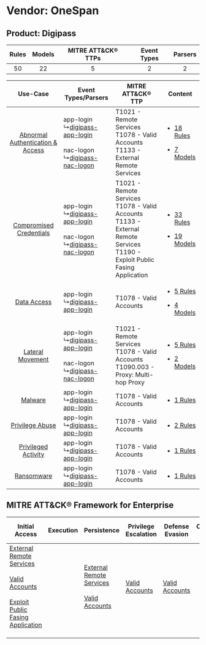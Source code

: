 Vendor: OneSpan
===============
Product: Digipass
-----------------
| Rules | Models | MITRE ATT&CK® TTPs | Event Types | Parsers |
|:-----:|:------:|:------------------:|:-----------:|:-------:|
|  50   |   22   |         5          |      2      |    2    |

|    Use-Case    | Event Types/Parsers    | MITRE ATT&CK® TTP    | Content    |
|:----:| ---- | ---- | ---- |
| [Abnormal Authentication & Access](../../../UseCases/uc_abnormal_authentication_&_access.md) |  app-login<br> ↳[digipass-app-login](Ps/pC_digipassapplogin.md)<br><br> nac-logon<br> ↳[digipass-nac-logon](Ps/pC_digipassnaclogon.md)<br> | T1021 - Remote Services<br>T1078 - Valid Accounts<br>T1133 - External Remote Services<br>    | [<ul><li>18 Rules</li></ul><ul><li>7 Models</li></ul>](RM/r_m_onespan_digipass_Abnormal_Authentication_&_Access.md) |
|          [Compromised Credentials](../../../UseCases/uc_compromised_credentials.md)          |  app-login<br> ↳[digipass-app-login](Ps/pC_digipassapplogin.md)<br><br> nac-logon<br> ↳[digipass-nac-logon](Ps/pC_digipassnaclogon.md)<br> | T1021 - Remote Services<br>T1078 - Valid Accounts<br>T1133 - External Remote Services<br>T1190 - Exploit Public Fasing Application<br> | [<ul><li>33 Rules</li></ul><ul><li>19 Models</li></ul>](RM/r_m_onespan_digipass_Compromised_Credentials.md)         |
|    [Data Access](../../../UseCases/uc_data_access.md)    |  app-login<br> ↳[digipass-app-login](Ps/pC_digipassapplogin.md)<br>    | T1078 - Valid Accounts<br>    | [<ul><li>5 Rules</li></ul><ul><li>4 Models</li></ul>](RM/r_m_onespan_digipass_Data_Access.md)    |
|    [Lateral Movement](../../../UseCases/uc_lateral_movement.md)    |  app-login<br> ↳[digipass-app-login](Ps/pC_digipassapplogin.md)<br><br> nac-logon<br> ↳[digipass-nac-logon](Ps/pC_digipassnaclogon.md)<br> | T1021 - Remote Services<br>T1078 - Valid Accounts<br>T1090.003 - Proxy: Multi-hop Proxy<br>    | [<ul><li>5 Rules</li></ul><ul><li>2 Models</li></ul>](RM/r_m_onespan_digipass_Lateral_Movement.md)    |
|    [Malware](../../../UseCases/uc_malware.md)    |  app-login<br> ↳[digipass-app-login](Ps/pC_digipassapplogin.md)<br>    | T1078 - Valid Accounts<br>    | [<ul><li>1 Rules</li></ul>](RM/r_m_onespan_digipass_Malware.md)    |
|    [Privilege Abuse](../../../UseCases/uc_privilege_abuse.md)    |  app-login<br> ↳[digipass-app-login](Ps/pC_digipassapplogin.md)<br>    | T1078 - Valid Accounts<br>    | [<ul><li>2 Rules</li></ul>](RM/r_m_onespan_digipass_Privilege_Abuse.md)    |
|    [Privileged Activity](../../../UseCases/uc_privileged_activity.md)    |  app-login<br> ↳[digipass-app-login](Ps/pC_digipassapplogin.md)<br>    | T1078 - Valid Accounts<br>    | [<ul><li>1 Rules</li></ul>](RM/r_m_onespan_digipass_Privileged_Activity.md)    |
|    [Ransomware](../../../UseCases/uc_ransomware.md)    |  app-login<br> ↳[digipass-app-login](Ps/pC_digipassapplogin.md)<br>    | T1078 - Valid Accounts<br>    | [<ul><li>1 Rules</li></ul>](RM/r_m_onespan_digipass_Ransomware.md)    |

MITRE ATT&CK® Framework for Enterprise
--------------------------------------
| Initial Access                                                                                                                                                                                                                         | Execution | Persistence                                                                                                                                      | Privilege Escalation                                                | Defense Evasion                                                     | Credential Access | Discovery | Lateral Movement                                                     | Collection | Command and Control                                                                                                                       | Exfiltration | Impact |
| -------------------------------------------------------------------------------------------------------------------------------------------------------------------------------------------------------------------------------------- | --------- | ------------------------------------------------------------------------------------------------------------------------------------------------ | ------------------------------------------------------------------- | ------------------------------------------------------------------- | ----------------- | --------- | -------------------------------------------------------------------- | ---------- | ----------------------------------------------------------------------------------------------------------------------------------------- | ------------ | ------ |
| [External Remote Services](https://attack.mitre.org/techniques/T1133)<br><br>[Valid Accounts](https://attack.mitre.org/techniques/T1078)<br><br>[Exploit Public Fasing Application](https://attack.mitre.org/techniques/T1190)<br><br> |           | [External Remote Services](https://attack.mitre.org/techniques/T1133)<br><br>[Valid Accounts](https://attack.mitre.org/techniques/T1078)<br><br> | [Valid Accounts](https://attack.mitre.org/techniques/T1078)<br><br> | [Valid Accounts](https://attack.mitre.org/techniques/T1078)<br><br> |                   |           | [Remote Services](https://attack.mitre.org/techniques/T1021)<br><br> |            | [Proxy: Multi-hop Proxy](https://attack.mitre.org/techniques/T1090/003)<br><br>[Proxy](https://attack.mitre.org/techniques/T1090)<br><br> |              |        |